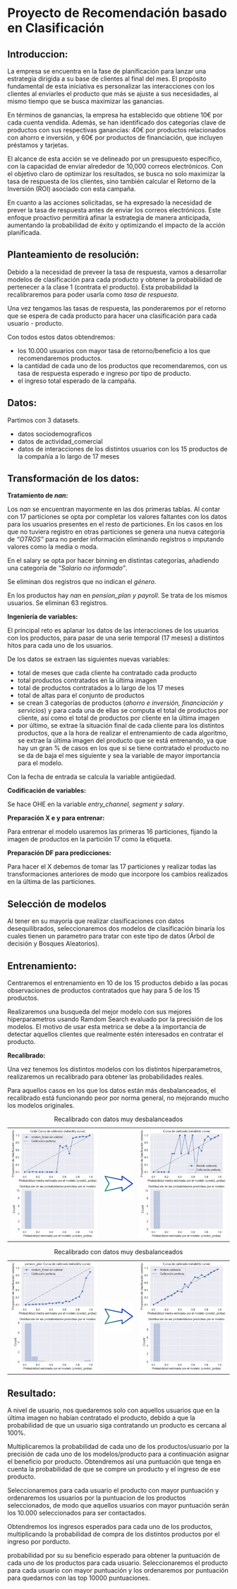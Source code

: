 # Proyecto de Recomendación basado en Clasificación

## Introduccion:


La empresa se encuentra en la fase de planificación para lanzar una estrategia dirigida a su base de clientes al final del mes. El propósito fundamental de esta iniciativa es personalizar las interacciones con los clientes al enviarles el producto que más se ajuste a sus necesidades, al mismo tiempo que se busca maximizar las ganancias.

En términos de ganancias, la empresa ha establecido que obtiene 10€ por cada cuenta vendida. Además, se han identificado dos categorías clave de productos con sus respectivas ganancias: 40€ por productos relacionados con ahorro e inversión, y 60€ por productos de financiación, que incluyen préstamos y tarjetas.

El alcance de esta acción se ve delineado por un presupuesto específico, con la capacidad de enviar alrededor de 10,000 correos electrónicos. Con el objetivo claro de optimizar los resultados, se busca no solo maximizar la tasa de respuesta de los clientes, sino también calcular el Retorno de la Inversión (ROI) asociado con esta campaña.

En cuanto a las acciones solicitadas, se ha expresado la necesidad de prever la tasa de respuesta antes de enviar los correos electrónicos. Este enfoque proactivo permitirá afinar la estrategia de manera anticipada, aumentando la probabilidad de éxito y optimizando el impacto de la acción planificada.


## Planteamiento de resolución:

Debido a la necesidad de preveer la tasa de respuesta, vamos a desarrollar modelos de clasificación para cada producto y obtener la probabilidad de pertenecer a la clase 1 (contrata el producto). Esta probabilidad la recalibraremos para poder usarla como *tasa de respuesta*. 

Una vez tengamos las tasas de respuesta, las ponderaremos por el retorno que se espera de cada producto para hacer una clasificación para cada usuario - producto.

Con todos estos datos obtendremos:
- los 10.000 usuarios con mayor tasa de retorno/beneficio a los que recomendaremos productos.
- la cantidad de cada uno de los productos que recomendaremos, con us tasa de respuesta esperado e ingreso por tipo de producto.
- el ingreso total esperado de la campaña.

  
## Datos:

Partimos con 3 datasets.
- datos sociodemograficos
- datos de actividad_comercial
- datos de interacciones de los distintos usuarios con los 15 productos de la compañía a lo largo de 17 meses

## Transformación de los datos:

**Tratamiento de *nan*:**

Los *nan* se encuentran mayormente en las dos primeras tablas. Al contar con 17 particiones se opta por completar los valores faltantes con los datos para los usuarios presentes en el resto de particiones. En los casos en los que no tuviera registro en otras particiones se genera una nueva categoría de *“OTROS”* para no perder información eliminando registros o imputando valores como la media o moda.

En el salary se opta por hacer binning en distintas categorías, añadiendo una categoría de *“Salario no informado”*.

Se eliminan dos registros que no indican el *género*.

En los productos hay *nan* en *pension_plan y payroll*. Se trata de los mismos usuarios. Se eliminan 63 registros.

**Ingeniería de variables:**

El principal reto es aplanar los datos de las interacciones de los usuarios con los productos, para pasar de una serie temporal (17 meses) a distintos hitos para cada uno de los usuarios.

De los datos se extraen las siguientes nuevas variables:
- total de meses que cada cliente ha contratado cada producto
- total productos contratados en la última imagen
- total de productos contratados a lo largo de los 17 meses
- total de altas para el conjunto de productos
- se crean 3 categorías de productos (*ahorro e inversión, financiación y servicios*) y para cada una de ellas se computa el total de productos por cliente, así como el total de productos por cliente en la última imagen
- por último, se extrae la situación final de cada cliente para los distintos productos, que a la hora de realizar el entrenamiento de cada algoritmo, se extrae la última imagen del producto que se está entrenando, ya que hay un gran % de casos en los que si se tiene contratado el producto no se da de baja el mes siguiente y sea la variable de mayor importancia para el modelo.

Con la fecha de entrada se calcula la variable antigüedad.

**Codificación de variables:**

Se hace OHE en la variable *entry_channel, segment y salary*.

**Preparación X e y para entrenar:**

Para entrenar el modelo usaremos las primeras 16 particiones, fijando la imagen de productos en la partición 17 como la etiqueta.

**Preparación DF para predicciones:**

Para hacer el X debemos de tomar las 17 particiones y realizar todas las transformaciones anteriores de modo que incorpore los cambios realizados en la última de las particiones.


## Selección de modelos

Al tener en su mayoría que realizar clasificaciones con datos desequilibrados, seleccionaremos dos modelos de clasificación binaría los cuales tienen un parametro para tratar con este tipo de datos (Árbol de decisión y Bosques Aleatorios). 

## Entrenamiento:

Centraremos el entrenamiento en 10 de los 15 productos debido a las pocas observaciones de productos contratados que hay para 5 de los 15 productos.

Realizaremos una busqueda del mejor modelo con sus mejores hiperparametros usando Ramdom Search evaluado por la precisión de los modelos. El motivo de usar esta metrica se debe a la importancia de detectar aquellos clientes que realmente estén interesados en contratar el producto.

**Recalibrado:**

Una vez tenemos los distintos modelos con los distintos hiperparametros, realizaremos un recalibrado para obtener las probabilidades reales.

Para aquellos casos en los que los datos están más desbalanceados, el recalibrado está funcionando peor por norma general, no mejorando mucho los modelos originales.

<table>

 <caption style="text-align: center;">Recalibrado con datos muy desbalanceados</caption>
  <tr>
    <td><img src="/images/modelo_b.png" alt="Analisis AVProductInstalled" ></td>
    <td><img src="/images/felcha.png" alt="Analisis AVProductInstalled" width="200px"></td>
    <td><img src="/images/modelos_b_recalibrado.png" alt="Analisis AVProductInstalled"></td>    
  </tr>
</table>

<table>
  <caption style="text-align: center;">Recalibrado con datos muy desbalanceados</caption>
  <tr>
    <td><img src="/images/modelo_a.png" alt="Analisis AVProductInstalled"></td>
    <td><img src="/images/felcha.png" alt="Analisis AVProductInstalled" width="200px"></td>
    <td><img src="/images/modelos_a_recalibrado.png" alt="Analisis AVProductInstalled"></td>
  </tr>
</table>

## Resultado:

A nivel de usuario, nos quedaremos solo con aquellos usuarios que en la última imagen no habían contratado el producto, debido a que la probabilidad de que un usuario siga contratando un producto es cercana al 100%.

Multiplicaremos la probabilidad de cada uno de los productos/usuario por la precisión de cada uno de los modelos/producto para a continuación asignar el beneficio por producto. Obtendremos así una puntuación que tenga en cuenta la probabilidad de que se compre un producto y el ingreso de ese producto.

Seleccionaremos para cada usuario el producto con mayor puntuación y ordenaremos los usuarios por la puntuacion de los productos seleccionados, de modo que aquellos usuarios con mayor puntuación serán los 10.000 seleccionados para ser contactados.

Obtendremos los ingresos esperados para cada uno de los productos, multiplicando la probabilidad de compra de los distintos productos por el ingreso por porducto.







probabilidad por su su beneficio esperado para obtener la puntuación de cada uno de los productos para cada usuario. Seleccionaremos el producto para cada usuario con mayor puntuación y los ordenaremos por puntuación para quedarnos con las top 10000 puntuaciones.
